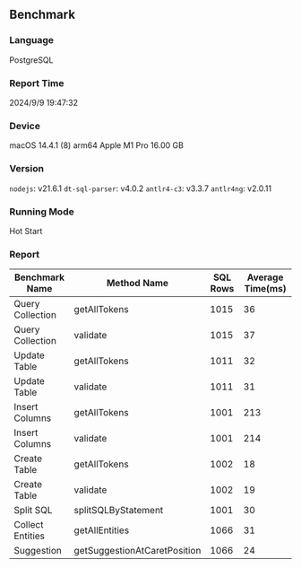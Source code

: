 ## Benchmark

### Language
PostgreSQL

### Report Time
2024/9/9 19:47:32

### Device
macOS 14.4.1
(8) arm64 Apple M1 Pro
16.00 GB

### Version
`nodejs`: v21.6.1
`dt-sql-parser`: v4.0.2
`antlr4-c3`: v3.3.7
`antlr4ng`: v2.0.11

### Running Mode
Hot Start

### Report
| Benchmark Name |         Method Name        |SQL Rows|Average Time(ms)| 
|----------------|----------------------------|--------|----------------| 
|Query Collection|        getAllTokens        |  1015  |       36       | 
|Query Collection|          validate          |  1015  |       37       | 
|  Update Table  |        getAllTokens        |  1011  |       32       | 
|  Update Table  |          validate          |  1011  |       31       | 
| Insert Columns |        getAllTokens        |  1001  |       213      | 
| Insert Columns |          validate          |  1001  |       214      | 
|  Create Table  |        getAllTokens        |  1002  |       18       | 
|  Create Table  |          validate          |  1002  |       19       | 
|    Split SQL   |     splitSQLByStatement    |  1001  |       30       | 
|Collect Entities|       getAllEntities       |  1066  |       31       | 
|   Suggestion   |getSuggestionAtCaretPosition|  1066  |       24       | 


